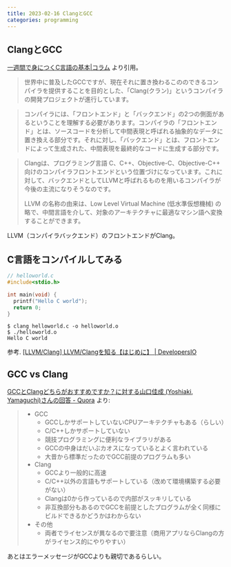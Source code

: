 ```yaml
---
title: 2023-02-16 ClangとGCC
categories: programming
---
```


## ClangとGCC

[一週間で身につくC言語の基本\|コラム](http://c-lang.sevendays-study.com/column-19.html) より引用。

> 世界中に普及したGCCですが、現在それに置き換わるこののできるコンパイラを提供することを目的とした、「Clang(クラン)」というコンパイラの開発プロジェクトが進行しています。

> コンパイラには、「フロントエンド」と「バックエンド」の2つの側面があるということを理解する必要があります。コンパイラの「フロントエンド」とは、ソースコードを分析して中間表現と呼ばれる抽象的なデータに置き換える部分です。それに対し、「バックエンド」とは、フロントエンドによって生成された、中間表現を最終的なコードに生成する部分です。

> Clangは、プログラミング言語 C、C++、Objective-C、Objective-C++ 向けのコンパイラフロントエンドという位置づけになっています。これに対して、バックエンドとしてLLVMと呼ばれるものを用いるコンパイラが今後の主流になりそうなのです。
>
> LLVM の名称の由来は、Low Level Virtual Machine (低水準仮想機械) の略で、中間言語を介して、対象のアーキテクチャに最適なマシン語へ変換することができます。

LLVM（コンパイラバックエンド）のフロントエンドがClang。


## C言語をコンパイルしてみる

```c
// helloworld.c
#include<stdio.h>

int main(void) {
  printf("Hello C world");
  return 0;
}
```

```consolen
$ clang helloworld.c -o helloworld.o
$ ./helloworld.o
Hello C world
```
参考. [[LLVM/Clang] LLVM/Clangを知る【はじめに】 \| DevelopersIO](https://dev.classmethod.jp/articles/llvm-clang-ios8-introduction/)

## GCC vs Clang

[GCCとClangどちらがおすすめですか？に対する山口佳成 (Yoshiaki, Yamaguchi)さんの回答 - Quora](https://jp.quora.com/GCC%E3%81%A8Clang%E3%81%A9%E3%81%A1%E3%82%89%E3%81%8C%E3%81%8A%E3%81%99%E3%81%99%E3%82%81%E3%81%A7%E3%81%99%E3%81%8B/answers/309888469?ch=10&oid=309888469&share=096f8799&target_type=answer) より:

> - GCC
> 	- GCCしかサポートしていないCPUアーキテクチャもある（らしい）
> 	- C/C++しかサポートしていない
> 	- 競技プログラミングに便利なライブラリがある
> 	- GCCの中身はだいぶカオスになっているとよく言われている
> 	- 大昔から標準だったのでGCC前提のプログラムも多い
> - Clang
> 	- GCCより一般的に高速
> 	- C/C++以外の言語もサポートしている（改めて環境構築する必要がない）
> 	- Clangは0から作っているので内部がスッキリしている
> 	- 非互換部分もあるのでGCCを前提としたプログラムが全く同様にビルドできるかどうかはわからない
> - その他
> 	- 両者でライセンスが異なるので要注意（商用アプリならClangの方がライセンス的にやりやすい）

あとはエラーメッセージがGCCよりも親切であるらしい。

